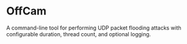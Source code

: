 # OffCam
A command-line tool for performing UDP packet flooding attacks with configurable duration, thread count, and optional logging.
